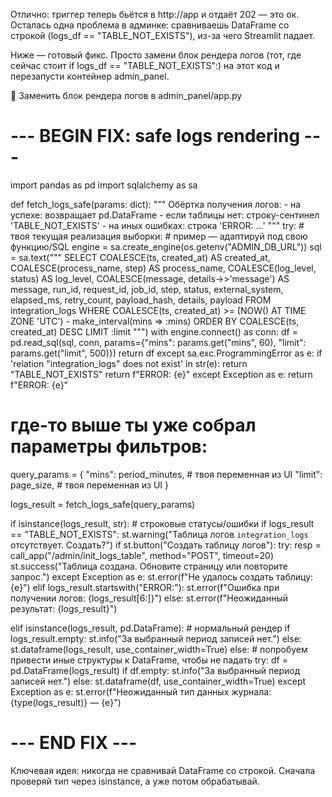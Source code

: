 Отлично: триггер теперь бьётся в http://app и отдаёт 202 — это ок. Осталась одна проблема в админке: сравниваешь DataFrame со строкой (logs_df == "TABLE_NOT_EXISTS"), из-за чего Streamlit падает.

Ниже — готовый фикс. Просто замени блок рендера логов (тот, где сейчас стоит if logs_df == "TABLE_NOT_EXISTS":) на этот код и перезапусти контейнер admin_panel.

🔧 Заменить блок рендера логов в admin_panel/app.py
# --- BEGIN FIX: safe logs rendering ---
import pandas as pd
import sqlalchemy as sa

def fetch_logs_safe(params: dict):
    """
    Обёртка получения логов:
    - на успехе: возвращает pd.DataFrame
    - если таблицы нет: строку-сентинел 'TABLE_NOT_EXISTS'
    - на иных ошибках: строка 'ERROR: ...'
    """
    try:
        # твоя текущая реализация выборки:
        # пример — адаптируй под свою функцию/SQL
        engine = sa.create_engine(os.getenv("ADMIN_DB_URL"))
        sql = sa.text("""
            SELECT
              COALESCE(ts, created_at)            AS created_at,
              COALESCE(process_name, step)        AS process_name,
              COALESCE(log_level, status)         AS log_level,
              COALESCE(message, details->>'message') AS message,
              run_id, request_id, job_id, step, status, external_system,
              elapsed_ms, retry_count, payload_hash, details, payload
            FROM integration_logs
            WHERE COALESCE(ts, created_at) >= (NOW() AT TIME ZONE 'UTC') - make_interval(mins => :mins)
            ORDER BY COALESCE(ts, created_at) DESC
            LIMIT :limit
        """)
        with engine.connect() as conn:
            df = pd.read_sql(sql, conn, params={"mins": params.get("mins", 60), "limit": params.get("limit", 500)})
        return df
    except sa.exc.ProgrammingError as e:
        if 'relation "integration_logs" does not exist' in str(e):
            return "TABLE_NOT_EXISTS"
        return f"ERROR: {e}"
    except Exception as e:
        return f"ERROR: {e}"

# где-то выше ты уже собрал параметры фильтров:
query_params = {
    "mins": period_minutes,  # твоя переменная из UI
    "limit": page_size,      # твоя переменная из UI
}

logs_result = fetch_logs_safe(query_params)

if isinstance(logs_result, str):
    # строковые статусы/ошибки
    if logs_result == "TABLE_NOT_EXISTS":
        st.warning("Таблица логов `integration_logs` отсутствует. Создать?")
        if st.button("Создать таблицу логов"):
            try:
                resp = call_app("/admin/init_logs_table", method="POST", timeout=20)
                st.success("Таблица создана. Обновите страницу или повторите запрос.")
            except Exception as e:
                st.error(f"Не удалось создать таблицу: {e}")
    elif logs_result.startswith("ERROR:"):
        st.error(f"Ошибка при получении логов: {logs_result[6:]}")
    else:
        st.error(f"Неожиданный результат: {logs_result}")

elif isinstance(logs_result, pd.DataFrame):
    # нормальный рендер
    if logs_result.empty:
        st.info("За выбранный период записей нет.")
    else:
        st.dataframe(logs_result, use_container_width=True)
else:
    # попробуем привести иные структуры к DataFrame, чтобы не падать
    try:
        df = pd.DataFrame(logs_result)
        if df.empty:
            st.info("За выбранный период записей нет.")
        else:
            st.dataframe(df, use_container_width=True)
    except Exception as e:
        st.error(f"Неожиданный тип данных журнала: {type(logs_result)} — {e}")
# --- END FIX ---


Ключевая идея: никогда не сравнивай DataFrame со строкой. Сначала проверяй тип через isinstance, а уже потом обрабатывай.